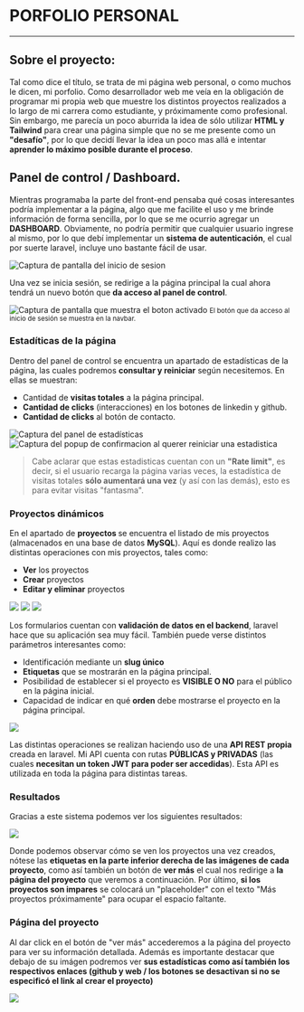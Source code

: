 <h1>PORFOLIO PERSONAL</h1>
<hr>
<h2> Sobre el proyecto:</h2>
<p>Tal como dice el título, se trata de mi página web personal, o como muchos le dicen, mi porfolio.
Como desarrollador web me veía en la obligación de programar mi propia web que muestre los distintos proyectos realizados a lo largo de mi carrera como estudiante, y próximamente como profesional. Sin embargo, me parecía un poco aburrida la idea de sólo utilizar <strong>HTML y Tailwind</strong> para crear una página simple que no se me presente como un <strong>"desafío"</strong>, por lo que decidí llevar la idea un poco mas allá e intentar <strong>aprender lo máximo posible durante el proceso</strong>.</p>

<h2> Panel de control / Dashboard. </h2>
<p>Mientras programaba la parte del front-end pensaba qué cosas interesantes podría implementar a la página, algo que me facilite el uso y me brinde información de forma sencilla, por lo que se me ocurrio agregar un <strong>DASHBOARD</strong>. Obviamente, no podría permitir que cualquier usuario ingrese al mismo, por lo que debí implementar un <strong>sistema de autenticación</strong>, el cual por suerte laravel, incluye uno bastante fácil de usar.</p>
<img src="https://lh3.googleusercontent.com/d/1A6CbQwr9wENyS72gyElU0FbyAx516-FY=w1000" alt="Captura de pantalla del inicio de sesion">
<br>
<p>Una vez se inicia sesión, se redirige a la página principal la cual ahora tendrá un nuevo botón que <strong>da acceso al panel de control</strong>.</p>
<img src="https://lh3.googleusercontent.com/d/15FwUrtb7zB8L2Tq5RXy5ZYmjn12bMLqC=w1000" alt="Captura de pantalla que muestra el boton activado">
<small>El botón que da acceso al inicio de sesión se muestra en la navbar.</small>

<h3>Estadíticas de la página</h3>
<p>Dentro del panel de control se encuentra un apartado de estadísticas de la página, las cuales podremos <strong>consultar y reiniciar</strong> según necesitemos. En ellas se muestran:</p>
<ul>
<li>Cantidad de <strong>visitas totales</strong> a la página principal.</li>
<li><strong>Cantidad de clicks</strong> (interacciones) en los botones de linkedin y github.</li>
<li><strong>Cantidad de clicks</strong> al botón de contacto.</li>
</ul>

<img src="https://lh3.googleusercontent.com/d/1ndSQISAeuB7XHi-5ZBFZpd3iQ9GUAlKP" alt="Captura del panel de estadísticas">
<img src="https://lh3.googleusercontent.com/d/1xqaldNXRzZTBnD-26oHF30usU8I9i6p6" alt="Captura del popup de confirmacion al querer reiniciar una estadistica">

> Cabe aclarar que estas estadisticas cuentan con un <strong>"Rate limit"</strong>, es decir, si el usuario recarga la página varias veces, la estadística de visitas totales <strong>sólo aumentará una vez</strong> (y así con las demás), esto es para evitar visitas "fantasma".

<h3>Proyectos dinámicos</h3>
<p>En el apartado de <strong> proyectos </strong> se encuentra el listado de mis proyectos (almacenados en una base de datos <strong>MySQL</strong>). Aquí es donde realizo las distintas operaciones con mis proyectos, tales como:</p>
<ul>
<li><strong>Ver</strong> los proyectos</li>
<li><strong>Crear</strong> proyectos</li>
<li><strong>Editar y eliminar</strong> proyectos</li>
</ul>

<img src="https://lh3.googleusercontent.com/d/1PisD2YgieLnzIhygZGQh_k6eWS6y0gDx">

<img src="https://lh3.googleusercontent.com/d/17gb_ADpSVTnUfOLTCUfLzLME2sse-55u">

<img src="https://lh3.googleusercontent.com/d/1aPiGCZQovGxgQ3nnF-2zLsIjV96L3Mj9">

<p>Los formularios cuentan con <strong>validación de datos en el backend</strong>, laravel hace que su aplicación sea muy fácil. También puede verse distintos parámetros interesantes como:</p>
<ul>
<li>Identificación mediante un <strong>slug único</strong></li>
<li><strong>Etiquetas</strong> que se mostrarán en la página principal.</li>
<li>Posibilidad de establecer si el proyecto es <strong>VISIBLE O NO</strong> para el público en la página inicial.</li>
<li>Capacidad de indicar en qué <strong>orden</strong> debe mostrarse el proyecto en la página principal.</li>
</ul>

<img src="https://lh3.googleusercontent.com/d/13aCGkeFAaEqwEjWW1_c5qhT2OXaRyl_3">

<p>Las distintas operaciones se realizan haciendo uso de una <strong>API  REST propia</strong> creada en laravel. Mi API cuenta con rutas <strong>PÚBLICAS y PRIVADAS</strong> (las cuales <strong>necesitan un token JWT para poder ser accedidas</strong>). Esta API es utilizada en toda la página para distintas tareas.</p>

<h3>Resultados</h3>
<p>Gracias a este sistema podemos ver los siguientes resultados: </p>
<img src="https://lh3.googleusercontent.com/d/17Swa3EXa3A69tLvS_rQhoHA23Mp-kieB">
<p>Donde podemos observar cómo se ven los proyectos una vez creados, nótese las <strong>etiquetas en la parte inferior derecha de las imágenes de cada proyecto</strong>, como así también un botón de <strong>ver más</strong> el cual nos redirige a <strong>la página del proyecto</strong> que veremos a continuación. Por último, <strong>si los proyectos son impares</strong> se colocará un "placeholder" con el texto "Más proyectos próximamente" para ocupar el espacio faltante.</p>

<h3>Página del proyecto</h3>
<p>Al dar click en el botón de "ver más" accederemos a la página del proyecto para ver su información detallada. Además es importante destacar que debajo de su imágen podremos ver <strong>sus estadísticas como así también los respectivos enlaces (github y web / los botones se desactivan si no se especificó el link al crear el proyecto)</strong></p>

<img src="https://lh3.googleusercontent.com/d/1dE8Ejd5VhIl-ipdh2lcqq-_Kq8rl6ENi">

